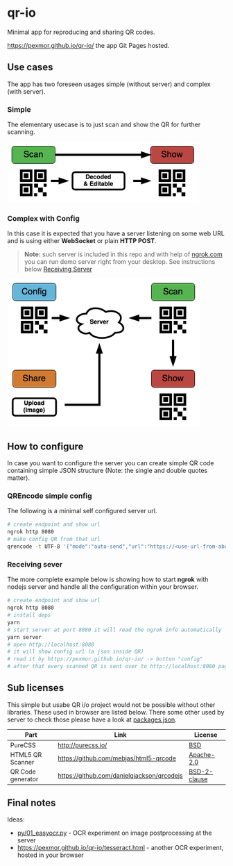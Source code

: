 # qr-io

Minimal app for reproducing and sharing QR codes.

<https://pexmor.github.io/qr-io/> the app Git Pages hosted.

## Use cases

The app has two foreseen usages simple (without server) and
complex (with server).

### Simple

The elementary usecase is to just scan and show the QR for further scanning.

![Simple Usage](docs/images/simple-qr-io.png)

### Complex with Config

In this case it is expected that you have a server listening on some web URL and is using either **WebSocket** or plain **HTTP POST**.

> **Note:** such server is included in this repo and with help of [ngrok.com](https://ngrok.com/) you can run demo server right from your desktop. See instructions below [Receiving Server](#receiving-sever)

![Use With Config](docs/images/cofig-qr-io.png)

## How to configure

In case you want to configure the server you can create simple QR code containing simple JSON structure (Note: the single and double quotes matter).

### QREncode simple config

The following is a minimal self configured server url.

```bash
# create endpoint and show url
ngrok http 8080
# make config QR from that url
qrencode -t UTF-8 '{"mode":"auto-send","url":"https://<use-url-from-above>.ngrok.io"}'
```

### Receiving sever

The more complete example below is showing how to start **ngrok** with nodejs server and handle all the configuration within your browser.

```bash
# create endpoint and show url
ngrok http 8080
# install deps
yarn
# start server at port 8080 it will read the ngrok info automatically
yarn server
# open http://localhost:8080
# it will show config url (a json inside QR)
# read it by https://pexmor.github.io/qr-io/ -> button "config"
# after that every scanned QR is sent over to http://localhost:8080 page
```

## Sub licenses

This simple but usabe QR i/o project would not be possible without other libraries. These used in browser are listed below. There some other used by server to check those please have a look at [packages.json](packages.json).

| Part              | Link                                         | License                                                                        |
| ----------------- | -------------------------------------------- | ------------------------------------------------------------------------------ |
| PureCSS           | <http://purecss.io/>                         | [BSD](https://github.com/pure-css/pure/blob/master/LICENSE)                    |
| HTML5 QR Scanner  | <https://github.com/mebjas/html5-qrcode>     | [Apache-2.0](https://github.com/mebjas/html5-qrcode/blob/master/LICENSE)       |
| QR Code generator | <https://github.com/danielgjackson/qrcodejs> | [BSD-2-clause](https://github.com/danielgjackson/qrcodejs/blob/master/LICENSE) |

## Final notes

Ideas:

- [py/01_easyocr.py](py/01_easyocr.py) - OCR experiment on image postprocessing at the server
- <https://pexmor.github.io/qr-io/tesseract.html> - another OCR experiment, hosted in your browser
